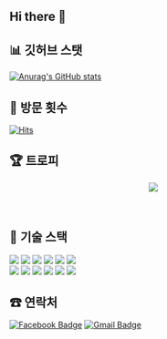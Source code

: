 ## Hi there 👋


## 📊 깃허브 스탯

<!--
**sonyujin95/sonyujin95** is a ✨ _special_ ✨ repository because its `README.md` (this file) appears on your GitHub profile.

Here are some ideas to get you started:

- 🔭 I’m currently working on ...
- 🌱 I’m currently learning ...
- 👯 I’m looking to collaborate on ...
- 🤔 I’m looking for help with ...
- 💬 Ask me about ...
- 📫 How to reach me: ...
- 😄 Pronouns: ...
- ⚡ Fun fact: ...
-->
[![Anurag's GitHub stats](https://github-readme-stats.vercel.app/api?username=sonyujin95)](https://github.com/sonyujin95/github-readme-stats)



## 📲 방문 횟수


[![Hits](https://hits.seeyoufarm.com/api/count/incr/badge.svg?url=https%3A%2F%2Fgithub.com%2Fsonyujin95&count_bg=%23FF00E8&title_bg=%23555555&icon=&icon_color=%23E7E7E7&title=hits&edge_flat=false)](https://hits.seeyoufarm.com)


## 🏆 트로피
<div align=center>
  <img src='https://github-profile-trophy.vercel.app/?username=sonyujin95' />
</div>
<br><br>


## 📌 기술 스택
<img src="https://img.shields.io/badge/Oracle DB-F80000?style=flat-square&logo=Oracle&logoColor=white"/></a>
 <img src="https://img.shields.io/badge/Python-3776AB?style=flat-square&logo=Python&logoColor=white"/> </a>
 <img src="https://img.shields.io/badge/Flask-000000?style=flat-square&logo=Flask&logoColor=white"/></a>
 <img src="https://img.shields.io/badge/JavaScript-F7DF1E?style=flat-square&logo=JavaScript&logoColor=white"/></a>
 <img src="https://img.shields.io/badge/Selenium-43B02A?style=flat-square&logo=Selenium&logoColor=white"/></a>
 <img src="https://img.shields.io/badge/BeatifulSoup-59666C?style=flat-square&logo=&logoColor=white"/></a><br>
 <img src="https://img.shields.io/badge/pandas-150458?style=flat-square&logo=pandas&logoColor=white"/></a>
 <img src="https://img.shields.io/badge/MySQL DB-4479A1?style=flat-square&logo=MySQL&logoColor=white"/></a>
 <img src="https://img.shields.io/badge/Elasticsearch-005571?style=flat-square&logo=Elasticsearch&logoColor=white"/></a>
 <img src="https://img.shields.io/badge/Kibana-005571?style=flat-square&logo=Kibana&logoColor=white"/></a>
 <img src="https://img.shields.io/badge/Django-092E20?logo=Django&logoColor=white"/></a>
 <img src="https://img.shields.io/badge/OpenCV-5C3EE8?logo=OpenCV&logoColor=white"/>

	

## ☎ 연락처

[![Facebook Badge](https://img.shields.io/badge/facebook-1877f2?style=flat-square&logo=facebook&logoColor=white&link=https://www.facebook.com/zzsza)](https://www.facebook.com/profile.php?id=100002286555522)  [![Gmail Badge](https://img.shields.io/badge/Gmail-d14836?style=flat-square&logo=Gmail&logoColor=white&link=mailto:sonik0627@gmail.com)](mailto:sonik0627@gmail.com)




